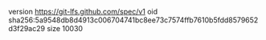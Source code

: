 version https://git-lfs.github.com/spec/v1
oid sha256:5a9548db8d4913c006704741bc8ee73c7574ffb7610b5fdd8579652d3f29ac29
size 10030
